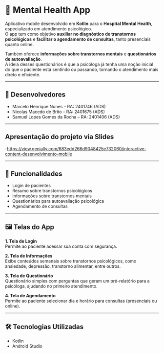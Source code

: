 # 🧠 Mental Health App

Aplicativo mobile desenvolvido em **Kotlin** para o **Hospital Mental Health**, especializado em atendimento psicológico.  
O app tem como objetivo **auxiliar no diagnóstico de transtornos psicológicos** e **facilitar o agendamento de consultas**, tanto presenciais quanto online.

Também oferece **informações sobre transtornos mentais** e **questionários de autoavaliação**.  
A ideia desses questionários é que a psicóloga já tenha uma noção inicial do que o paciente está sentindo ou passando, tornando o atendimento mais direto e eficiente.

---

## 👥 Desenvolvedores

- Marcelo Henrique Nunes – RA: 2401746 (ADS)  
- Nicolas Macedo de Brito – RA: 2401675 (ADS)  
- Samuel Lopes Gomes da Rocha – RA: 2401406 (ADS)

---

## Apresentação do projeto via Slides

-https://view.genially.com/683edd266d9048425e732060/interactive-content-desenvolvimento-mobile

---

## 📱 Funcionalidades

- Login de pacientes  
- Resumo sobre transtornos psicológicos  
- Informações sobre transtornos mentais  
- Questionários para autoavaliação psicológica  
- Agendamento de consultas

---

## 🖼️ Telas do App

**1. Tela de Login**  
Permite ao paciente acessar sua conta com segurança.

**2. Tela de Informações**  
Exibe conteúdos semanais sobre transtornos psicológicos, como ansiedade, depressão, transtorno alimentar, entre outros.

**3. Tela de Questionário**  
Questionário simples com perguntas que geram um pré-relatório para a psicóloga, ajudando no primeiro atendimento.

**4. Tela de Agendamento**  
Permite ao paciente selecionar dia e horário para consultas (presenciais ou online).

---

## 🛠️ Tecnologias Utilizadas

- Kotlin  
- Android Studio
